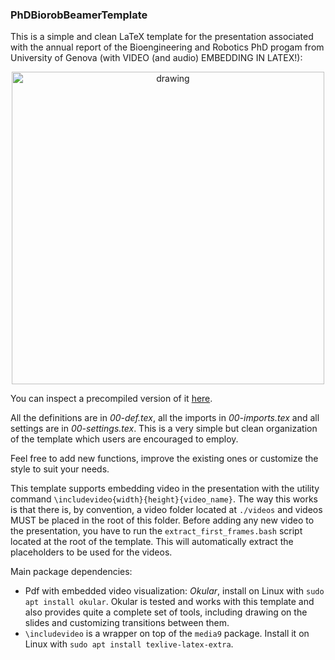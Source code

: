 ### PhDBiorobBeamerTemplate

This is a simple and clean LaTeX template for the presentation associated with the annual report of the Bioengineering and Robotics PhD progam from University of Genova (with VIDEO (and audio) EMBEDDING IN LATEX!):

<center><img src="docs/example/video_embedding.gif" alt="drawing" width="500"/> </center>

You can inspect a precompiled version of it [here](https://github.com/AndrePatri/PhDBiorobBeamerTemplate/blob/main/docs/example/phd_biorob_beamer_template.pdf).

All the definitions are in *00-def.tex*, all the imports in *00-imports.tex* and all settings are in *00-settings.tex*. This is a very simple but clean organization of the template which users are encouraged to employ. 

Feel free to add new functions, improve the existing ones or customize the style to suit your needs.

This template supports embedding video in the presentation with the utility command `\includevideo{width}{height}{video_name}`. The way this works is that there is, by convention, a video folder located at `./videos` and videos MUST be placed in the root of this folder. Before adding any new video to the presentation, you have to run the `extract_first_frames.bash` script located at the root of the template. This will automatically extract the placeholders to be used for the videos.

Main package dependencies: 
- Pdf with embedded video visualization: *Okular*, install on Linux with `sudo apt install okular`. Okular is tested and works with this template and also provides quite a complete set of tools, including drawing on the slides and customizing transitions between them.
- `\includevideo` is a wrapper on top of the `media9` package. Install it on Linux with `sudo apt install texlive-latex-extra`.


